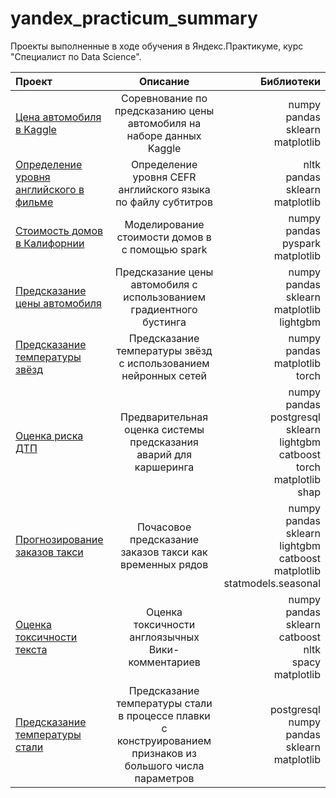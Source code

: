 # yandex_practicum_summary
 Проекты выполненные в ходе обучения в Яндекс.Практикуме, курс "Специалист по Data Science".

| Проект                      |  Описание                           | Библиотеки  |
|:----------------------------|:-----------------------------------:|------------:|  
| [Цена автомобиля в Kaggle](https://github.com/ltsipunov/w1_car_price) | Соревнование по предсказанию цены автомобиля на наборе данных Kaggle |  numpy <br> pandas <br>sklearn<br>matplotlib |
| [Определение уровня английского в фильме](https://github.com/ltsipunov/w2_cefr_level) | Определение уровня CEFR английского языка по файлу субтитров |  nltk <br> pandas <br>sklearn<br>matplotlib |
| [Стоимость домов в Калифорнии](https://github.com/ltsipunov/16_spark) | Моделирование стоимости домов в  с помощью spark | numpy <br> pandas <br>pyspark<br>matplotlib |
| [Предсказание цены автомобиля](https://github.com/ltsipunov/19_gradient) | Предсказание цены автомобиля с использованием градиентного бустинга | numpy <br> pandas <br>sklearn<br>matplotlib<br>lightgbm |
| [Предсказание температуры звёзд](https://github.com/ltsipunov/23_stars) | Предсказание температуры звёзд с использованием нейронных сетей |numpy<br> pandas <br> matplotlib <br> torch |
| [Оценка риска ДТП](https://github.com/ltsipunov/24_car_accidents) | Предварительная оценка системы предсказания аварий для каршеринга | numpy<br> pandas<br>postgresql<br>sklearn<br>lightgbm<br>catboost<br>torch<br>matplotlib<br>shap  |
| [Прогнозирование заказов такси](https://github.com/ltsipunov/25_time_series) | Почасовое предсказание заказов такси как временных рядов| numpy<br> pandas<br>sklearn<br>lightgbm<br>catboost<br>matplotlib<br>statmodels.seasonal  |
| [Оценка токсичности текста](https://github.com/ltsipunov/26_text) | Оценка токсичности англоязычных Вики-комментариев  | numpy<br> pandas<br>sklearn<br>catboost<br>nltk<br>spacy<br>matplotlib |
| [Предсказание температуры стали](https://github.com/ltsipunov/30_steel) | Предсказание температуры стали в процессе плавки с конструированием признаков из большого числа параметров  | postgresql <br>numpy<br> pandas<br>sklearn<br>matplotlib |